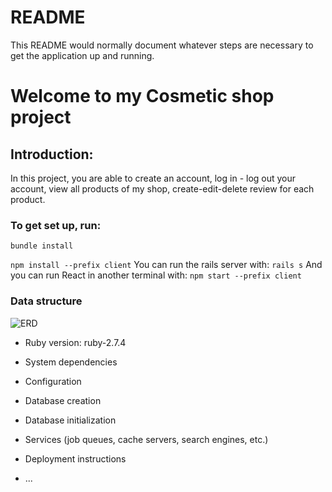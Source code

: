 # README

This README would normally document whatever steps are necessary to get the
application up and running.
# Welcome to my Cosmetic shop project
## Introduction: 
In this project, you are able to create an account, log in - log out your account, view all products of my shop, create-edit-delete review for each product.
### To get set up, run:
`bundle install`

`npm install --prefix client`
You can  run the rails server with:
`rails s`
And you can run React in another terminal with:
`npm start --prefix client`

### Data structure
![ERD](https://file%2B.vscode-resource.vscode-cdn.net/Users/tiennguyen/Downloads/Database%20ER%20diagram%20%28crow%27s%20foot%29.png?version%3D1664864720566)
* Ruby version: 
ruby-2.7.4
* System dependencies

* Configuration

* Database creation

* Database initialization


* Services (job queues, cache servers, search engines, etc.)

* Deployment instructions

* ...
